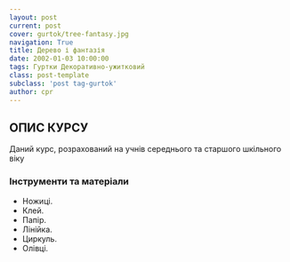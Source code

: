 ```yaml
---
layout: post
current: post
cover: gurtok/tree-fantasy.jpg
navigation: True
title: Дерево і фантазія
date: 2002-01-03 10:00:00
tags: Гуртки Декоративно-ужитковий
class: post-template
subclass: 'post tag-gurtok'
author: cpr
---
```


## ОПИС КУРСУ

Даний курс, розрахований на учнів середнього та старшого шкільного віку

### Інструменти та матеріали

 * Ножиці.
 * Клей.
 * Папір.
 * Лінійка.
 * Циркуль.
 * Олівці.


